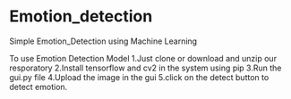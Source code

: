 # Emotion_detection
Simple Emotion_Detection using Machine Learning

To use Emotion Detection Model
1.Just clone or download and unzip our resporatory
2.Install tensorflow and cv2 in the system using pip
3.Run the gui.py file
4.Upload the image in the gui
5.click on the detect button to detect emotion.
